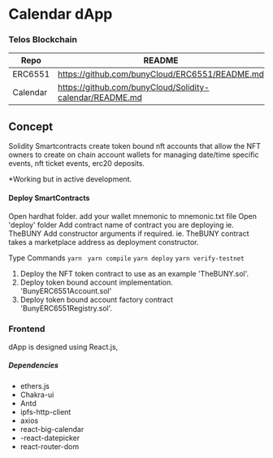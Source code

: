   # Calendar dApp
### Telos Blockchain

| Repo | README |
| ------ | ------ |
| ERC6551 | https://github.com/bunyCloud/ERC6551/README.md |
| Calendar | https://github.com/bunyCloud/Solidity-calendar/README.md 

## Concept
Solidity Smartcontracts create token bound nft accounts that allow the NFT owners to create on chain account wallets for managing date/time specific events, nft ticket events, erc20 deposits. 

*Working but in active development.

#### Deploy SmartContracts
Open hardhat folder.
add your wallet mnemonic to mnemonic.txt file
Open 'deploy' folder
Add contract name of contract you are deploying ie. TheBUNY
Add constructor arguments if required. ie. TheBUNY contract takes a marketplace address as deployment constructor. 

Type Commands
`yarn `
`yarn compile`
`yarn deploy`
`yarn verify-testnet`

1. Deploy the NFT token contract to use as an example 'TheBUNY.sol'.
2. Deploy token bound account implementation. 'BunyERC6551Account.sol'
3. Deploy token bound account factory contract 'BunyERC6551Registry.sol'.

### Frontend
dApp is designed using React.js, 

##### Dependencies
- ethers.js
- Chakra-ui
- Antd
- ipfs-http-client
- axios
- react-big-calendar
- -react-datepicker
-  react-router-dom

